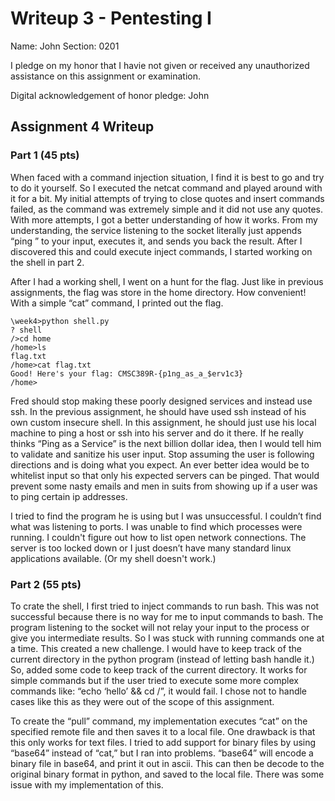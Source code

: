 Writeup 3 - Pentesting I
======

Name: John
Section: 0201

I pledge on my honor that I havie not given or received any unauthorized assistance on this assignment or examination.

Digital acknowledgement of honor pledge: John

## Assignment 4 Writeup

### Part 1 (45 pts)
When faced with a command injection situation, I find it is best to go and try to do it yourself. So I executed the netcat command and played around with it for a bit. My initial attempts of trying to close quotes and insert commands failed, as the command was extremely simple and it did not use any quotes. With more attempts, I got a better understanding of how it works. From my understanding, the service listening to the socket literally just appends “ping ” to your input, executes it, and sends you back the result. After I discovered this and could execute inject commands, I started working on the shell in part 2.

After I had a working shell, I went on a hunt for the flag. Just like in previous assignments, the flag was store in the home directory. How convenient! With a simple “cat” command, I printed out the flag.

````
\week4>python shell.py
? shell
/>cd home
/home>ls
flag.txt
/home>cat flag.txt
Good! Here's your flag: CMSC389R-{p1ng_as_a_$erv1c3}
/home>
````

Fred should stop making these poorly designed services and instead use ssh. In the previous assignment, he should have used ssh instead of his own custom insecure shell. In this assignment, he should just use his local machine to ping a host or ssh into his server and do it there. If he really thinks “Ping as a Service” is the next billion dollar idea, then I would tell him to validate and sanitize his user input. Stop assuming the user is following directions and is doing what you expect. An ever better idea would be to whitelist input so that only his expected servers can be pinged. That would prevent some nasty emails and men in suits from showing up if a user was to ping certain ip addresses.

I tried to find the program he is using but I was unsuccessful. I couldn’t find what was listening to ports. I was unable to find which processes were running. I couldn't figure out how to list open network connections. The server is too locked down or I just doesn’t have many standard linux applications available. (Or my shell doesn't work.) 

### Part 2 (55 pts)

To crate the shell, I first tried to inject commands to run bash. This was not successful because there is no way for me to input commands to bash. The program listening to the socket will not relay your input to the process or give you intermediate results. So I was stuck with running commands one at a time. This created a new challenge. I would have to keep track of the current directory in the python program (instead of letting bash handle it.) So, added some code to keep track of the current directory. It works for simple commands but if the user tried to execute some more complex commands like: “echo ‘hello’ && cd /”, it would fail. I chose not to handle cases like this as they were out of the scope of this assignment.

To create the “pull” command, my implementation executes “cat” on the specified remote file and then saves it to a local file. One drawback is that this only works for text files. I tried to add support for binary files by using “base64” instead of “cat,” but I ran into problems. “base64” will encode a binary file in base64, and print it out in ascii. This can then be decode to the original binary format in python, and saved to the local file. There was some issue with my implementation of this.

